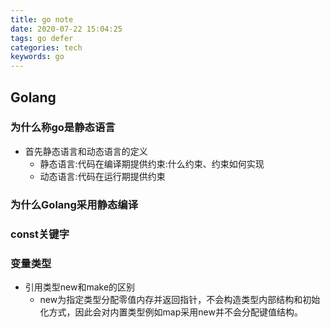 ```yaml
---
title: go note
date: 2020-07-22 15:04:25
tags: go defer
categories: tech
keywords: go
---
```


## Golang
### 为什么称go是静态语言
- 首先静态语言和动态语言的定义
  - 静态语言:代码在编译期提供约束:什么约束、约束如何实现
  - 动态语言:代码在运行期提供约束
### 为什么Golang采用静态编译
### const关键字
### 变量类型
- 引用类型new和make的区别
  - new为指定类型分配零值内存并返回指针，不会构造类型内部结构和初始化方式，因此会对内置类型例如map采用new并不会分配键值结构。
